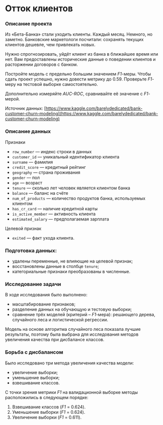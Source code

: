 # Отток клиентов  

### Описание проекта  
Из «Бета-Банка» стали уходить клиенты. Каждый месяц. Немного, но заметно. Банковские маркетологи посчитали: сохранять текущих клиентов дешевле, чем привлекать новых.

Нужно спрогнозировать, уйдёт клиент из банка в ближайшее время или нет. Вам предоставлены исторические данные о поведении клиентов и расторжении договоров с банком. 

Постройте модель с предельно большим значением *F1*-меры. Чтобы сдать проект успешно, нужно довести метрику до 0.59. Проверьте *F1*-меру на тестовой выборке самостоятельно.

Дополнительно измеряйте *AUC-ROC*, сравнивайте её значение с *F1*-мерой.

Источник данных: [https://www.kaggle.com/barelydedicated/bank-customer-churn-modeling](https://www.kaggle.com/barelydedicated/bank-customer-churn-modeling)  

### Описание данных  
Признаки  
- `row_number` — индекс строки в данных  
- `customer_id` — уникальный идентификатор клиента  
- `surname` — фамилия  
- `credit_score` — кредитный рейтинг  
- `geography` — страна проживания  
- `gender` — пол  
- `age` — возраст  
- `tenure` — сколько лет человек является клиентом банка  
- `balance` — баланс на счёте  
- `num_of_products` — количество продуктов банка, используемых клиентом  
- `has_cr_card` — наличие кредитной карты  
- `is_active_member` — активность клиента  
- `estimated_salary` — предполагаемая зарплата  

Целевой признак  
- `exited` — факт ухода клиента.  

### Подготовка данных:  
- удалены переменные, не влияющие на целевой признак;   
- восстановлены данные в столбце `tenure`;  
- категориальные признаки преобразованы в численные.  

### Исследование задачи  
В ходе исследования было выполнено:  
- масштабирование признаков;  
- разделение данных на обучающую и тестовую выборки;  
- сравнение трёх моделей (критерий – *F1*-мера): решающего дерева, случайного леса и логистической регрессии.  

Модель на основе алгоритма случайного леса показала лучшие результаты, поэтому была выбрана для исследования методов увеличения качества при дисбалансе классов.

### Борьба с дисбалансом  

Было исследовано три метода увеличения качества модели:  
- увеличение выборки;
- уменьшение выборки;
- взвешивание классов.  

С точки зрения метрики *F1* на валидационной выборке методы расположились в следующем порядке:  
1. Взвешивание классов (*F1* = 0.624).  
2. Уменьшение выборки (*F1* = 0.624).  
3. Увеличение выборки (*F1* = 0.611).  
